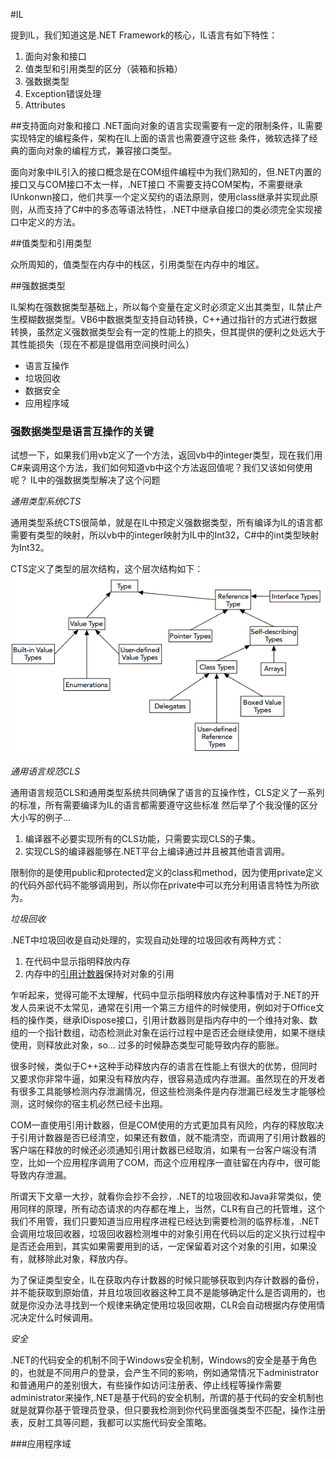 #IL

提到IL，我们知道这是.NET Framework的核心，IL语言有如下特性：

1. 面向对象和接口
2. 值类型和引用类型的区分（装箱和拆箱）
3. 强数据类型
4. Exception错误处理
5. Attributes

##支持面向对象和接口
.NET面向对象的语言实现需要有一定的限制条件，IL需要实现特定的编程条件，架构在IL上面的语言也需要遵守这些
条件，微软选择了经典的面向对象的编程方式，兼容接口类型。

面向对象中IL引入的接口概念是在COM组件编程中为我们熟知的，但.NET内置的接口又与COM接口不太一样，.NET接口
不需要支持COM架构，不需要继承IUnkonwn接口，他们共享一个定义契约的语法原则，使用class继承并实现此原则，从而支持了C#中的多态等语法特性，.NET中继承自接口的类必须完全实现接口中定义的方法。

##值类型和引用类型

众所周知的，值类型在内存中的栈区，引用类型在内存中的堆区。

##强数据类型

IL架构在强数据类型基础上，所以每个变量在定义时必须定义出其类型，IL禁止产生模糊数据类型。VB6中数据类型支持自动转换，C++通过指针的方式进行数据转换，虽然定义强数据类型会有一定的性能上的损失，但其提供的便利之处远大于其性能损失（现在不都是提倡用空间换时间么）

* 语言互操作
* 垃圾回收
* 数据安全
* 应用程序域

### 强数据类型是语言互操作的关键

试想一下，如果我们用vb定义了一个方法，返回vb中的integer类型，现在我们用C#来调用这个方法，我们如何知道vb中这个方法返回值呢？我们又该如何使用呢？ IL中的强数据类型解决了这个问题

*通用类型系统CTS*

通用类型系统CTS很简单，就是在IL中预定义强数据类型，所有编译为IL的语言都需要有类型的映射，所以vb中的integer映射为IL中的Int32，C#中的int类型映射为Int32。

CTS定义了类型的层次结构，这个层次结构如下：
![CTS 层次结构](1.png)

*通用语言规范CLS*

通用语言规范CLS和通用类型系统共同确保了语言的互操作性，CLS定义了一系列的标准，所有需要编译为IL的语言都需要遵守这些标准 然后举了个我没懂的区分大小写的例子...

1. 编译器不必要实现所有的CLS功能，只需要实现CLS的子集。
2. 实现CLS的编译器能够在.NET平台上编译通过并且被其他语言调用。

限制你的是使用public和protected定义的class和method，因为使用private定义的代码外部代码不能够调用到，所以你在private中可以充分利用语言特性为所欲为。

*垃圾回收*

.NET中垃圾回收是自动处理的，实现自动处理的垃圾回收有两种方式：

1. 在代码中显示指明释放内存
2. 内存中的[引用计数器](https://en.wikipedia.org/wiki/Reference_counting)保持对对象的引用

乍听起来，觉得可能不太理解，代码中显示指明释放内存这种事情对于.NET的开发人员来说不太常见，通常在引用一个第三方组件的时候使用，例如对于Office文档的操作类，继承IDispose接口，引用计数器则是指内存中的一个维持对象、数组的一个指针数组，动态检测此对象在运行过程中是否还会继续使用，如果不继续使用，则释放此对象，so... 过多的时候静态类型可能导致内存的膨胀。

很多时候，类似于C++这种手动释放内存的语言在性能上有很大的优势，但同时又要求你非常牛逼，如果没有释放内存，很容易造成内存泄漏。虽然现在的开发者有很多工具能够检测内存泄漏情况，但这些检测条件是内存泄漏已经发生才能够检测，这时候你的宿主机必然已经卡出翔。

COM一直使用引用计数器，但是COM使用的方式更加具有风险，内存的释放取决于引用计数器是否已经清空，如果还有数值，就不能清空，而调用了引用计数器的客户端在释放的时候还必须通知引用计数器已经取消，如果有一台客户端没有清空，比如一个应用程序调用了COM，而这个应用程序一直驻留在内存中，很可能导致内存泄漏。

所谓天下文章一大抄，就看你会抄不会抄，.NET的垃圾回收和Java非常类似，使用同样的原理，所有动态请求的内存都在堆上，当然，CLR有自己的托管堆，这个我们不用管，我们只要知道当应用程序进程已经达到需要检测的临界标准，.NET会调用垃圾回收器，垃圾回收器检测堆中的对象引用在代码以后的定义执行过程中是否还会用到，其实如果需要用到的话，一定保留着对这个对象的引用，如果没有，就移除此对象，释放内存。

为了保证类型安全，IL在获取内存计数器的时候只能够获取到内存计数器的备份，并不能获取到原始值，并且垃圾回收器这种工具不是能够确定什么是否调用的，也就是你没办法寻找到一个规律来确定使用垃圾回收期，CLR会自动根据内存使用情况决定什么时候调用。

*安全*

.NET的代码安全的机制不同于Windows安全机制，Windows的安全是基于角色的，也就是不同用户的登录，会产生不同的影响，例如通常情况下administrator和普通用户的差别很大，有些操作如访问注册表、停止线程等操作需要administrator来操作,.NET是基于代码的安全机制，所谓的基于代码的安全机制也就是就算你基于管理员登录，但只要我检测到你代码里面强类型不匹配，操作注册表，反射工具等问题，我都可以实施代码安全策略。

###应用程序域


